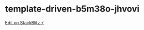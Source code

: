 # template-driven-b5m38o-jhvovi

[Edit on StackBlitz ⚡️](https://stackblitz.com/edit/template-driven-b5m38o-jhvovi)